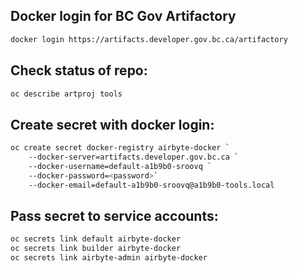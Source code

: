 ## Docker login for BC Gov Artifactory
```sh
docker login https://artifacts.developer.gov.bc.ca/artifactory
```

##  Check status of repo:
```sh
oc describe artproj tools
```

## Create secret with docker login:
```sh 
oc create secret docker-registry airbyte-docker `
    --docker-server=artifacts.developer.gov.bc.ca `
    --docker-username=default-a1b9b0-sroovq `
    --docker-password=<password>`
    --docker-email=default-a1b9b0-sroovq@a1b9b0-tools.local
```

## Pass secret to service accounts:
```sh
oc secrets link default airbyte-docker
oc secrets link builder airbyte-docker
oc secrets link airbyte-admin airbyte-docker
```
